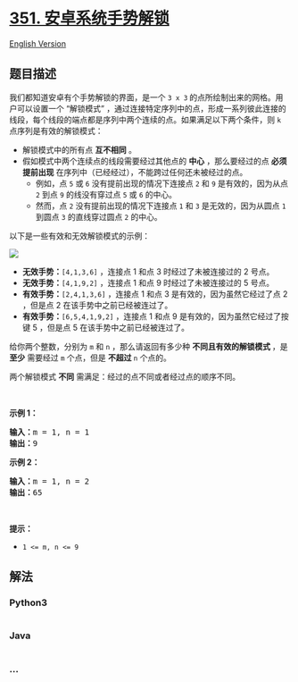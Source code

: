 # [351. 安卓系统手势解锁](https://leetcode.cn/problems/android-unlock-patterns)

[English Version](/solution/0300-0399/0351.Android%20Unlock%20Patterns/README_EN.md)

## 题目描述

<!-- 这里写题目描述 -->

<p>我们都知道安卓有个手势解锁的界面，是一个&nbsp;<code>3 x 3</code><strong> </strong>的点所绘制出来的网格。用户可以设置一个 “解锁模式” ，通过连接特定序列中的点，形成一系列彼此连接的线段，每个线段的端点都是序列中两个连续的点。如果满足以下两个条件，则 <code>k</code> 点序列是有效的解锁模式：</p>

<ul>
	<li>解锁模式中的所有点 <strong>互不相同</strong> 。</li>
	<li>假如模式中两个连续点的线段需要经过其他点的 <strong>中心</strong> ，那么要经过的点 <strong>必须提前出现</strong> 在序列中（已经经过），不能跨过任何还未被经过的点。
	<ul>
		<li>例如，点 <code>5</code> 或 <code>6</code>&nbsp;没有提前出现的情况下连接点 <code>2</code>&nbsp;和 <code>9</code>&nbsp;是有效的，因为从点 <code>2</code> 到点 <code>9</code> 的线没有穿过点 <code>5</code> 或 <code>6</code> 的中心。</li>
		<li>然而，点 <code>2</code> 没有提前出现的情况下连接点 <code>1</code> 和&nbsp;<code>3</code>&nbsp;是无效的，因为从圆点 <code>1</code> 到圆点 <code>3</code> 的直线穿过圆点 <code>2</code> 的中心。</li>
	</ul>
	</li>
</ul>

<p>以下是一些有效和无效解锁模式的示例：</p>

<p><img src="https://fastly.jsdelivr.net/gh/doocs/leetcode@main/solution/0300-0399/0351.Android%20Unlock%20Patterns/images/android-unlock.png" /></p>

<ul>
	<li><strong>无效手势：</strong><code>[4,1,3,6]</code> ，连接点 1 和点&nbsp;3 时经过了未被连接过的&nbsp;2 号点。</li>
	<li><strong>无效手势：</strong><code>[4,1,9,2]</code> ，连接点 1 和点 9 时经过了未被连接过的 5&nbsp;号点。</li>
	<li><strong>有效手势：</strong><code>[2,4,1,3,6]</code> ，连接点 1 和点&nbsp;3 是有效的，因为虽然它经过了点&nbsp;2 ，但是点 2 在该手势中之前已经被连过了。</li>
	<li><strong>有效手势：</strong><code>[6,5,4,1,9,2]</code> ，连接点 1 和点&nbsp;9 是有效的，因为虽然它经过了按键 5 ，但是点&nbsp;5 在该手势中之前已经被连过了。</li>
</ul>

<p>给你两个整数，分别为 ​​<code>m</code> 和 <code>n</code> ，那么请返回有多少种 <strong>不同且有效的解锁模式 </strong>，是 <strong>至少</strong> 需要经过 <code>m</code> 个点，但是 <strong>不超过</strong> <code>n</code> 个点的。</p>

<p>两个解锁模式 <strong>不同</strong> 需满足：经过的点不同或者经过点的顺序不同。</p>

<p>&nbsp;</p>

<p><strong>示例 1：</strong></p>

<pre>
<strong>输入：</strong>m = 1, n = 1
<strong>输出：</strong>9
</pre>

<p><strong>示例 2：</strong></p>

<pre>
<strong>输入：</strong>m = 1, n = 2
<strong>输出：</strong>65
</pre>

<p>&nbsp;</p>

<p><strong>提示：</strong></p>

<ul>
	<li><code>1 &lt;= m, n &lt;= 9</code></li>
</ul>

## 解法

<!-- 这里可写通用的实现逻辑 -->

<!-- tabs:start -->

### **Python3**

<!-- 这里可写当前语言的特殊实现逻辑 -->

```python

```

### **Java**

<!-- 这里可写当前语言的特殊实现逻辑 -->

```java

```

### **...**

```

```

<!-- tabs:end -->
